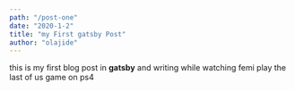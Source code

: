 ```yaml
---
path: "/post-one"
date: "2020-1-2"
title: "my First gatsby Post"
author: "olajide"
---
```


this is my first blog post in  **gatsby** and writing while watching 
femi play the last of us game on ps4